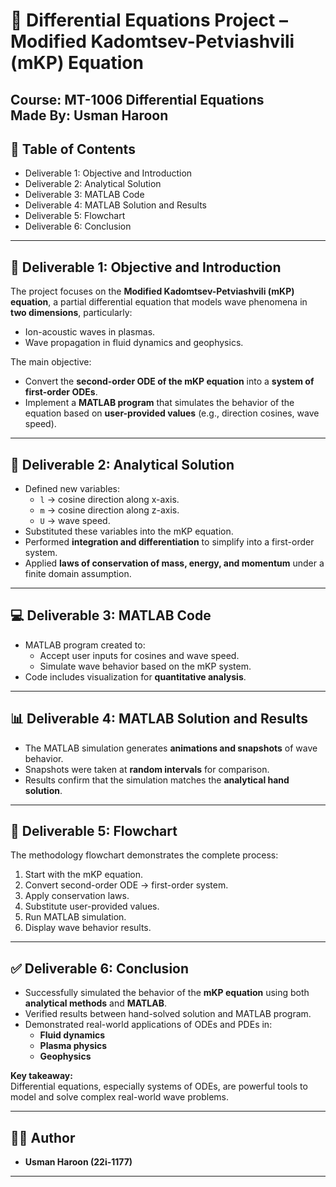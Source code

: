 # 📘 Differential Equations Project – Modified Kadomtsev-Petviashvili (mKP) Equation

**Course:** MT-1006 Differential Equations  
**Made By:** Usman Haroon 
---

## 📑 Table of Contents
- Deliverable 1: Objective and Introduction  
- Deliverable 2: Analytical Solution  
- Deliverable 3: MATLAB Code  
- Deliverable 4: MATLAB Solution and Results  
- Deliverable 5: Flowchart  
- Deliverable 6: Conclusion  

---

## 🎯 Deliverable 1: Objective and Introduction
The project focuses on the **Modified Kadomtsev-Petviashvili (mKP) equation**, a partial differential equation that models wave phenomena in **two dimensions**, particularly:
- Ion-acoustic waves in plasmas.  
- Wave propagation in fluid dynamics and geophysics.  

The main objective:  
- Convert the **second-order ODE of the mKP equation** into a **system of first-order ODEs**.  
- Implement a **MATLAB program** that simulates the behavior of the equation based on **user-provided values** (e.g., direction cosines, wave speed).  

---

## 📐 Deliverable 2: Analytical Solution
- Defined new variables:
  - `l` → cosine direction along x-axis.  
  - `m` → cosine direction along z-axis.  
  - `U` → wave speed.  
- Substituted these variables into the mKP equation.  
- Performed **integration and differentiation** to simplify into a first-order system.  
- Applied **laws of conservation of mass, energy, and momentum** under a finite domain assumption.  

---

## 💻 Deliverable 3: MATLAB Code
- MATLAB program created to:  
  - Accept user inputs for cosines and wave speed.  
  - Simulate wave behavior based on the mKP system.  
- Code includes visualization for **quantitative analysis**.  

---

## 📊 Deliverable 4: MATLAB Solution and Results
- The MATLAB simulation generates **animations and snapshots** of wave behavior.  
- Snapshots were taken at **random intervals** for comparison.  
- Results confirm that the simulation matches the **analytical hand solution**.  

---

## 🔄 Deliverable 5: Flowchart
The methodology flowchart demonstrates the complete process:
1. Start with the mKP equation.  
2. Convert second-order ODE → first-order system.  
3. Apply conservation laws.  
4. Substitute user-provided values.  
5. Run MATLAB simulation.  
6. Display wave behavior results.  

---

## ✅ Deliverable 6: Conclusion
- Successfully simulated the behavior of the **mKP equation** using both **analytical methods** and **MATLAB**.  
- Verified results between hand-solved solution and MATLAB program.  
- Demonstrated real-world applications of ODEs and PDEs in:
  - **Fluid dynamics**  
  - **Plasma physics**  
  - **Geophysics**  

**Key takeaway:**  
Differential equations, especially systems of ODEs, are powerful tools to model and solve complex real-world wave problems.

---

## 🧑‍💻 Author
- **Usman Haroon (22i-1177)**  

---
